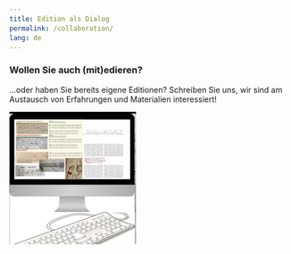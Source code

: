 ```yaml
---
title: Edition als Dialog 
permalink: /collaboration/
lang: de
---
```


### Wollen Sie auch (mit)edieren?
...oder haben Sie bereits eigene Editionen? Schreiben Sie uns, wir sind am Austausch von Erfahrungen und Materialien interessiert!

![](/assets/img/PC_4.png)

